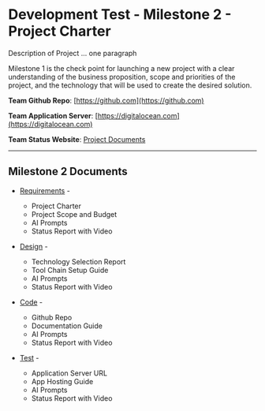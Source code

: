 # Development Test - Milestone 2 - Project Charter

Description of Project ...   one paragraph

Milestone 1 is the check point for launching a new project with a clear understanding
of the business proposition, scope and priorities of the project, and the technology
that will be used to create the desired solution.

**Team Github Repo**:  [https://github.com](https://github.com)

**Team Application Server**:  [https://digitalocean.com](https://digitalocean.com)

**Team Status Website**:  [Project Documents](https://github.com/tree/main/Documents)

---

## Milestone 2 Documents

* [Requirements](https://github.com/tree/main/Documents/Requirements) - 
    * Project Charter
    * Project Scope and Budget
    * AI Prompts
    * Status Report with Video

* [Design](https://github.com/tree/main/Documents/Design) - 
    * Technology Selection Report
    * Tool Chain Setup Guide
    * AI Prompts
    * Status Report with Video

* [Code](https://github.com/tree/main/Documents/Code) - 
    * Github Repo
    * Documentation Guide
    * AI Prompts
    * Status Report with Video

* [Test](https://github.com/tree/main/Documents/Test) - 
    * Application Server URL
    * App Hosting Guide
    * AI Prompts
    * Status Report with Video

